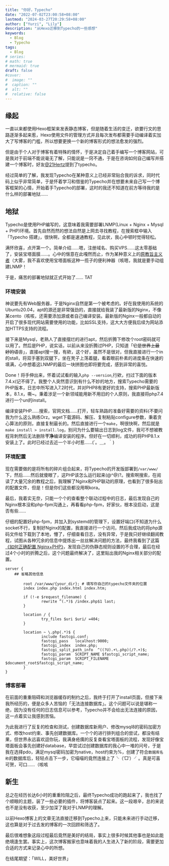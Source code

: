 ```yaml
---
title: "你好，Typecho"
date: "2022-07-02T23:00:58+08:00"
lastmod: "2024-03-27T20:29:58+08:00"
author: ["Yurzi", "Lily"]
description: "从Hexo迁移到Typecho的一些感想"
keywords:
  - Blog
  - Typecho
tags:
  - Blog
# series:
# math: true
# mermaid: true
draft: false
#cover:
#  image: ""
#  caption: ""
#  alt: ""
#  relative: false
---
```


## 缘起

一直以来都使用Hexo框架来发表静态博客，但是随着生活的变迁，欲要行文的思路逐渐多起来惹，Hexo使用文件的管理方式并且每次发布都需要手动编译着实加大了写博客的门槛，所以想要更换一个新的博客形式的想法愈发的强烈。

但是由于个人对于博客有着特殊的情怀，于是决定自己着手编写一个博客网站，可是我对于前端不能说毫无了解，只能说是一窍不通，于是在咨询如何自己编写并搭建一个博客时，好友[@21Hertz](https://dlcnx.github.io/)提到了typecho。

经过简单的了解，我发现Typecho在某种意义上已经非常贴合我的诉求，同时代码上似乎非常简单，于是怀着学习和借鉴的Typecho并在想要未来自己写一个博客框架的心情，开始着手Typecho的部署，这时的我还不知道在前方等待我的是什么样的部署地狱……

## 地狱

Typecho是使用PHP编写的，这意味着我需要部署LNMP(Linux + Nginx + Mysql + PHP)环境。首先自然而然的想法自然是上网去寻找教程，在搜索框中输入「Typecho 搭建」，很快啊，全都是速通教程，见此状，我心中顿时觉得轻松。

满怀欣喜，点开第一个。简单介绍……嗯，注册域名、购买VPS……这太零基础了，安装宝塔面膜……。心中的惬意在此嘎然而止，作为某种意义上的[原教旨主义者](https://zh.m.wikipedia.org/zh-hans/%E5%8E%9F%E6%95%99%E6%97%A8%E4%B8%BB%E7%BE%A9)（大雾，我不喜欢使用宝塔面板这种一揽子的便利神器（咳嗯，我就是要手动组建LNMP！

于是，痛苦的部署地狱就正式开始了…… TAT

### 环境安装

神说要先有Web服务器，于是Nginx自然是第一个被考虑的。好在我使用的系统的Ubuntu20.04，apt的源还是非常强劲的，直接就给我装了最新版的Nginx，不像某cento（咳咳，还需要添加源或者自己编译安装。最新版的Nginx一般都自动的开启了很多现代网站需要使用的功能，比如SSL支持，这大大方便我后续为网站添加HTTPS支持的流程。

接下来是Mysql，老熟人了直接摆烂的进行apt，然后折腾下修改个root密码就可以用了。然后是PHP，说实话，以前从来没折腾过PHP，只知道「~~它是世界上最好的语言~~」，直接apt搜一搜，有欸，这个好，虽然不是很对，但我直接进行一个in的stall，将双手塞到双腿下，坐在凳子上荡着腿，看着眼前朴素的进度条在快速的填满，心中想着这LNMP的最后一块拼图也即将要完成，感到非常的喜悦。

Done！将手伸出来，怀着试试看的输入`php --version`,行欸，扫过下面的版本7.4.x(记不得了。我整个人突然意识到有什么不妙的地方，搜索Typecho需要的PHP版本，日志中所写进入7.2时代，并对PHP8有更好的支持，搜索PHP最新版本，8.1.x，嘶~。秉着涉足一个新领域能用新不用旧的个人原则，我直接将php7.4进行一个un的install。

编译安装PHP……搜索，官网文档……打开，轻车熟路的准备好需要的资料(不要问我为什么这么熟练Orz。wget下载源码、解压、复制粘贴configure参数，秉着贪心算法的原则，直接复制最长的。然后直接进行一个`make`，啊很快啊，然后就是`make install > install.log`，别问为什么要输出日志到log文件，我可不想被教程背刺然后无法删除**干净**编译安装的程序。但好在一切顺利，成功的将PHP8.1.x安装上了。此时已经过去近一个半小时惹……(´。＿。｀)

### 环境配置

现在需要做的是将所有的碎片组合起来，将Typecho的开发版部署到`/var/www/`下，然后……然后就傻眼了，这PHP该怎么运行起来(@^@)?。搜索啊搜索，在阅读了大量冗余的教程之后，我理解了Nginx和PHP联动的原理，也看到了很多贴出的配置文件，但是！但是你们这些都没用啊kora。

最后，我着实无奈，只能一个个的查看整个联动过程中的日志，最后发现自己的Nginx根本没和php-fpm沟通上，再看看php-fpm，好家伙，根本没启动，这是否有些……

仔细的配置好php-fpm，并加入到systemd的管理下，设置好端口(不知道为什么socket不行，复制好Nginx的配置，我直接进行一个访问，然后我成功的将php源码文件给下载到了本地，懵了，仔细查看日志，没有异常，于是我只好继续翻阅教程，试图从各种冗余的信息中提炼出一丝丝解决问题的方法，最终我看到了这篇[《如何正确配置 Nginx+PHP》](https://developer.aliyun.com/article/87470)，发现自己的伪静态规则设置的不合理，最后在经过4个小时的折腾之后，这个问题最终解决了，这里贴出我的Nginx相关部分的配置。

```nginx
server {
	## 省略其他信息

        root /var/www/{your_dir}; # 填写你自己的typecho文件夹的位置
        index index.php index.html index.htm;

        if (!-e $request_filename) {
                rewrite ^(.*)$ /index.php$1 last;
        }

        location / {
                try_files $uri $uri/ =404;
        }

        location ~ \.php(.*)$ {
                include fastcgi.conf;
                fastcgi_pass   localhost:9000;
                fastcgi_index  index.php;
                fastcgi_split_path_info  ^((?U).+\.php)(/?.+)$;
                fastcgi_param  SCRIPT_NAME $fastcgi_script_name;
                fastcgi_param  SCRIPT_FILENAME $document_root$fastcgi_script_name;
        }
}
```

### 博客部署

在前面的重重阻碍和浏览器缓存的制约之后，我终于打开了install页面，但接下来我所经历的，便是众多人苦恼的「无法连接数据库」。这个问题可以说是堪称一绝，因为没有任何的日志信息可以参考，Typecho并不会给出无法连接的原因，这一点着实让我感到苦恼。

为此我进行了反复的检查和测试，创建数据库新用户、修改mysql8的密码加密方式、修改host约束、事先创建数据库。一个个的进行排列组合的尝试，都没有结果，但世界永远喜欢逗你玩，我满身疮痍的反复查看宝塔面板的流程，发现好像宝塔面板会事先创建好database，早尝试过创建数据库的我心中一堆的问号，于是我在选择pdo，满足mysql密码加密为native，host约束为%，创建了符合`数据库名称`的数据库后，轻轻点击下一步，它喵喵的竟然连接上了╰（‵□′）╯。真是可喜可贺，可口……（咳咳

## 新生

总之在经历长达6小时的重重险阻之后，最终Typecho成功的跑起来了，我也找了个顺眼的主题，装了一些必要的插件，将博客装点了起来。这一段艰辛，总的来说也不是没有收获，至少加深了我对于LNMP的理解。

以前Hexo博客上的文章无法直接迁移到Typecho上来，只能未来进行手动迁移，这也算是对于过去发的博客的一次回顾和筛选了。

最后很难想象这段过程最后竟然是美好的结局，事实上很多时候其他事也是如此能绝境逢生罢。事实上，这次博客搬家也意味着我的人生进入了新的阶段，需要更加合适的方式来记录心中的所想。

在结尾期望：「WILL，美好世界」
